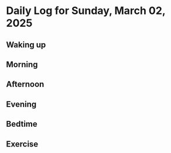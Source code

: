 # Daily Log for Sunday, March 02, 2025

## Waking up

## Morning

## Afternoon

## Evening

## Bedtime

## Exercise
